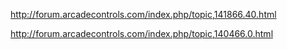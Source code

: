 ﻿ http://forum.arcadecontrols.com/index.php/topic,141866.40.html

 http://forum.arcadecontrols.com/index.php/topic,140466.0.html